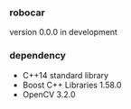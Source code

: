### robocar

version 0.0.0 in development


### dependency

- C++14 standard library
- Boost C++ Libraries 1.58.0
- OpenCV 3.2.0
